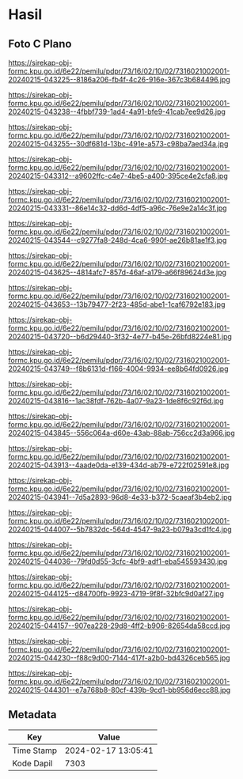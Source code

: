 # Hasil

## Foto C Plano

https://sirekap-obj-formc.kpu.go.id/6e22/pemilu/pdpr/73/16/02/10/02/7316021002001-20240215-043225--8186a206-fb4f-4c26-916e-367c3b684496.jpg

https://sirekap-obj-formc.kpu.go.id/6e22/pemilu/pdpr/73/16/02/10/02/7316021002001-20240215-043238--4fbbf739-1ad4-4a91-bfe9-41cab7ee9d26.jpg

https://sirekap-obj-formc.kpu.go.id/6e22/pemilu/pdpr/73/16/02/10/02/7316021002001-20240215-043255--30df681d-13bc-491e-a573-c98ba7aed34a.jpg

https://sirekap-obj-formc.kpu.go.id/6e22/pemilu/pdpr/73/16/02/10/02/7316021002001-20240215-043312--a9602ffc-c4e7-4be5-a400-395ce4e2cfa8.jpg

https://sirekap-obj-formc.kpu.go.id/6e22/pemilu/pdpr/73/16/02/10/02/7316021002001-20240215-043331--86e14c32-dd6d-4df5-a96c-76e9e2a14c3f.jpg

https://sirekap-obj-formc.kpu.go.id/6e22/pemilu/pdpr/73/16/02/10/02/7316021002001-20240215-043544--c9277fa8-248d-4ca6-990f-ae26b81ae1f3.jpg

https://sirekap-obj-formc.kpu.go.id/6e22/pemilu/pdpr/73/16/02/10/02/7316021002001-20240215-043625--4814afc7-857d-46af-a179-a66f89624d3e.jpg

https://sirekap-obj-formc.kpu.go.id/6e22/pemilu/pdpr/73/16/02/10/02/7316021002001-20240215-043653--13b79477-2f23-485d-abe1-1caf6792e183.jpg

https://sirekap-obj-formc.kpu.go.id/6e22/pemilu/pdpr/73/16/02/10/02/7316021002001-20240215-043720--b6d29440-3f32-4e77-b45e-26bfd8224e81.jpg

https://sirekap-obj-formc.kpu.go.id/6e22/pemilu/pdpr/73/16/02/10/02/7316021002001-20240215-043749--f8b6131d-f166-4004-9934-ee8b64fd0926.jpg

https://sirekap-obj-formc.kpu.go.id/6e22/pemilu/pdpr/73/16/02/10/02/7316021002001-20240215-043816--1ac38fdf-762b-4a07-9a23-1de8f6c92f6d.jpg

https://sirekap-obj-formc.kpu.go.id/6e22/pemilu/pdpr/73/16/02/10/02/7316021002001-20240215-043845--556c064a-d60e-43ab-88ab-756cc2d3a966.jpg

https://sirekap-obj-formc.kpu.go.id/6e22/pemilu/pdpr/73/16/02/10/02/7316021002001-20240215-043913--4aade0da-e139-434d-ab79-e722f02591e8.jpg

https://sirekap-obj-formc.kpu.go.id/6e22/pemilu/pdpr/73/16/02/10/02/7316021002001-20240215-043941--7d5a2893-96d8-4e33-b372-5caeaf3b4eb2.jpg

https://sirekap-obj-formc.kpu.go.id/6e22/pemilu/pdpr/73/16/02/10/02/7316021002001-20240215-044007--5b7832dc-564d-4547-9a23-b079a3cd1fc4.jpg

https://sirekap-obj-formc.kpu.go.id/6e22/pemilu/pdpr/73/16/02/10/02/7316021002001-20240215-044036--79fd0d55-3cfc-4bf9-adf1-eba545593430.jpg

https://sirekap-obj-formc.kpu.go.id/6e22/pemilu/pdpr/73/16/02/10/02/7316021002001-20240215-044125--d84700fb-9923-4719-9f8f-32bfc9d0af27.jpg

https://sirekap-obj-formc.kpu.go.id/6e22/pemilu/pdpr/73/16/02/10/02/7316021002001-20240215-044157--907ea228-29d8-4ff2-b906-82654da58ccd.jpg

https://sirekap-obj-formc.kpu.go.id/6e22/pemilu/pdpr/73/16/02/10/02/7316021002001-20240215-044230--f88c9d00-7144-417f-a2b0-bd4326ceb565.jpg

https://sirekap-obj-formc.kpu.go.id/6e22/pemilu/pdpr/73/16/02/10/02/7316021002001-20240215-044301--e7a768b8-80cf-439b-9cd1-bb956d6ecc88.jpg


## Metadata

| Key        | Value               |
| ---------- | ------------------- |
| Time Stamp | 2024-02-17 13:05:41 |
| Kode Dapil | 7303                |



